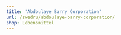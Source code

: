 ```yaml
---
title: "Abdoulaye Barry Corporation"
url: /zwedru/abdoulaye-barry-corporation/
shop: Lebensmittel
---
```

